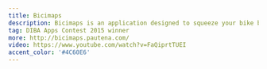 ```yaml
---
title: Bicimaps
description: Bicimaps is an application designed to squeeze your bike bonus to the fullest. Through the use of Open Data, it improves the experience using shared bicycles
tag: DIBA Apps Contest 2015 winner
more: http://bicimaps.pautena.com/
video: https://www.youtube.com/watch?v=FaQiprtTUEI
accent_color: '#4C60E6'
---
```

